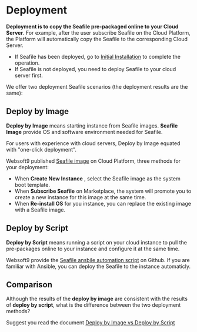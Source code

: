 # Deployment

**Deployment is to copy the Seafile pre-packaged online to your Cloud Server**. For example, after the user subscribe Seafile on the Cloud Platform, the Platform will automatically copy the Seafile to the corresponding Cloud Server.

- If Seafile has been deployed, go to [Initial Installation](/zh/stack-installation.md) to complete the operation.
- If Seafile is not deployed, you need to deploy Seafile to your cloud server first.

We offer two deployment Seafile scenarios (the deployment results are the same):

## Deploy by Image

**Deploy by Image** means starting instance from Seafile images. **Seafile Image** provide OS and software environment needed for Seafile.

For users with experience with cloud servers, Deploy by Image equated with "one-click deployment".

Websoft9 published [Seafile image](https://apps.websoft9.com/awx) on Cloud Platform, three methods for your deployment:

* When **Create New Instance** , select the Seafile image as the system boot template.
* When **Subscribe Seafile** on Marketplace, the system will promote you to create a new instance for this image at the same time.
* When **Re-install OS** for you instance, you can replace the existing image with a Seafile image.

## Deploy by Script

**Deploy by Script** means running a script on your cloud instance to pull the pre-packages online to your instance and configure it at the same time.

Websoft9 provide the [Seafile ansbile automation script](https://github.com/Websoft9/ansible-awx) on Github. If you are familiar with Ansible, you can deploy the Seafile to the instance automaticly.

## Comparison

Although the results of the **deploy by image** are consistent with the results of **deploy by script**, what is the difference between the two deployment methods?

Suggest you read the document [Deploy by Image vs Deploy by Script](https://support.websoft9.com/docs/faq/bz-product.html#deployment-comparison)